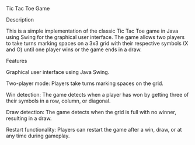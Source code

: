 Tic Tac Toe Game

Description

This is a simple implementation of the classic Tic Tac Toe game in Java using Swing for the graphical user interface. The game allows two players to take turns marking spaces on a 3x3 grid with their respective symbols (X and O) until one player wins or the game ends in a draw.

Features

Graphical user interface using Java Swing.

Two-player mode: Players take turns marking spaces on the grid.

Win detection: The game detects when a player has won by getting three of their symbols in a row, column, or diagonal.

Draw detection: The game detects when the grid is full with no winner, resulting in a draw.

Restart functionality: Players can restart the game after a win, draw, or at any time during gameplay.
